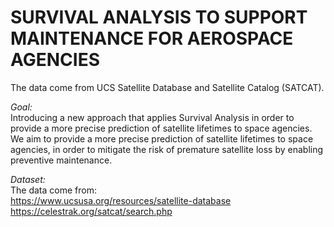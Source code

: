 # SURVIVAL ANALYSIS TO SUPPORT MAINTENANCE FOR AEROSPACE AGENCIES

The data come from UCS Satellite Database and Satellite Catalog (SATCAT).

*Goal:*  
Introducing a new approach that applies Survival Analysis in order to provide a more precise prediction of satellite lifetimes to space agencies.
We aim to provide a more precise prediction of satellite lifetimes to space agencies, in order to mitigate the risk of premature satellite
loss by enabling preventive maintenance.


*Dataset:*  
The data come from:  
https://www.ucsusa.org/resources/satellite-database  
https://celestrak.org/satcat/search.php







